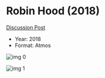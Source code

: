 # Robin Hood (2018)

[Discussion Post](https://www.avsforum.com/threads/bass-eq-for-filtered-movies.2995212/post-57562518)

* Year: 2018
* Format: Atmos

![img 0](https://i.imgur.com/3e39CvO.jpg)

![img 1](https://i.imgur.com/sg9QR3e.jpg)

